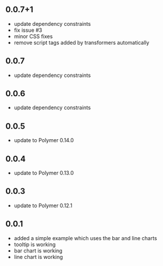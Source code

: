 ## 0.0.7+1
- update dependency constraints
- fix issue #3
- minor CSS fixes
- remove script tags added by transformers automatically

## 0.0.7
- update dependency constraints

## 0.0.6
- update dependency constraints

## 0.0.5
- update to Polymer 0.14.0

## 0.0.4
- update to Polymer 0.13.0

## 0.0.3
- update to Polymer 0.12.1

## 0.0.1

* added a simple example which uses the bar and line charts
* tooltip is working
* bar chart is working
* line chart is working

